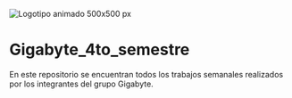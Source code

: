 
![Logotipo animado 500x500 px ](https://user-images.githubusercontent.com/89102749/235005691-15180c33-9a94-4912-a999-55b5bc0ed8ad.jpeg)


# Gigabyte_4to_semestre
En este repositorio se encuentran todos los trabajos semanales realizados por los integrantes del grupo Gigabyte.
